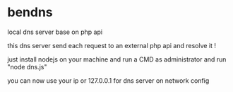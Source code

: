 # bendns
local dns server base on php api


this dns server send each request to an external php api and resolve it !

just install nodejs on your machine and run a CMD as administrator and run "node dns.js"

you can now use your ip or 127.0.0.1 for dns server on network config
